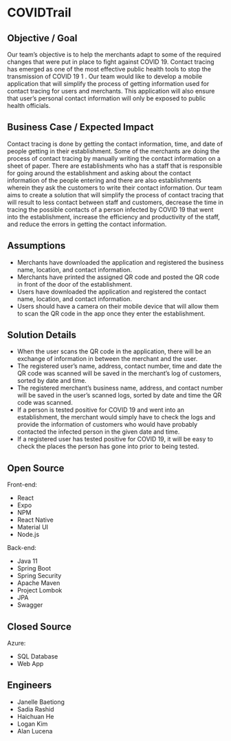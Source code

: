   # COVIDTrail

## Objective / Goal 

Our team’s objective is to help the merchants adapt to some of the required changes that were put in place to fight against COVID 19. Contact tracing has emerged as one of the most effective public health tools to stop the transmission of COVID 19 1 . Our team would like to develop a mobile application that will simplify the process of getting information used for contact tracing for users and merchants. This application will also ensure that user’s personal contact information will only be exposed to public health officials.

## Business Case / Expected Impact

Contact tracing is done by getting the contact information, time, and date of people getting in their establishment. Some of the merchants are doing the process of contact tracing by manually writing the contact information on a sheet of paper. There are establishments who has a staff that is responsible for going around the establishment and asking about the contact information of the people entering and there are also establishments wherein they ask the customers to write their contact information. 
Our team aims to create a solution that will simplify the process of contact tracing that will result to less contact between staff and customers, decrease the time in tracing the possible contacts of a person infected by COVID 19 that went into the establishment, increase the efficiency and productivity of the staff, and reduce the errors in getting the contact information.

## Assumptions

<ul>
	<li>Merchants have downloaded the application and registered the business name, location, and contact information. </li>
	<li>Merchants have printed the assigned QR code and posted the QR code in front of the door of the establishment. </li>
  <li>Users have downloaded the application and registered the contact name, location, and contact information. </li>
  <li>Users should have a camera on their mobile device that will allow them to scan the QR code in the app once they enter the establishment. </li>
</ul>

## Solution Details

<ul>
	<li>When the user scans the QR code in the application, there will be an exchange of information in between the merchant and the user. </li>
	<li>The registered user’s name, address, contact number, time and date the QR code was scanned will be saved in the merchant’s log of customers, sorted by date and time. </li>
  <li>The registered merchant’s business name, address, and contact number will be saved in the user’s scanned logs, sorted by date and time the QR code was scanned. </li>
  <li>If a person is tested positive for COVID 19 and went into an establishment, the merchant would simply have to check the logs and provide the information of customers who would have probably contacted the infected person in the given date and time. </li>
  <li>If a registered user has tested positive for COVID 19, it will be easy to check the places the person has gone into prior to being tested. </li>
</ul>

## Open Source

Front-end:
<ul>
	<li>React</li> 
	<li>Expo</li>
	<li>NPM</li> 
	<li>React Native</li>  
	<li>Material UI</li> 
	<li>Node.js</li> 
</ul>

Back-end: 
<ul>
 <li>Java 11</li>
 <li>Spring Boot</li>
 <li>Spring Security</li>
 <li>Apache Maven </li>
 <li>Project Lombok</li>
 <li>JPA</li>
 <li>Swagger</li>
</ul>

## Closed Source

Azure: 
<ul>
 <li>SQL Database</li>
 <li>Web App</li>
</ul>


## Engineers
<ul>
 <li>Janelle Baetiong</li>
 <li>Sadia Rashid</li>
 <li>Haichuan He</li>
 <li>Logan Kim</li>
 <li>Alan Lucena</li>
</ul>

